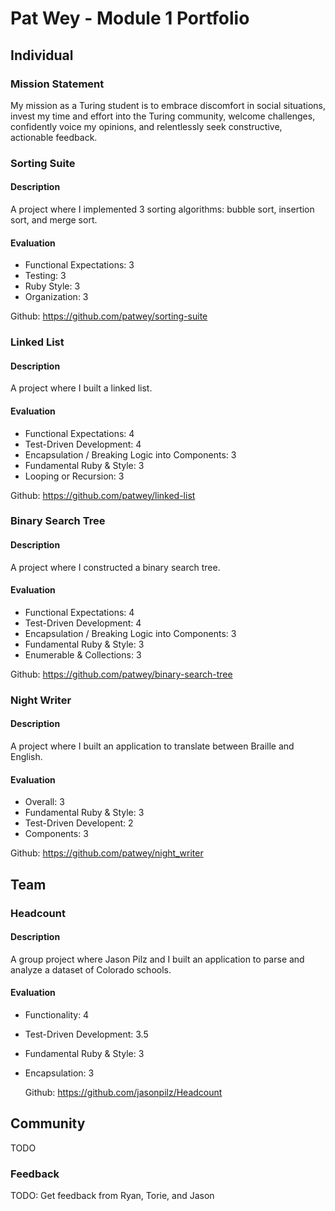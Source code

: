 # Pat Wey - Module 1 Portfolio
## Individual
### Mission Statement
  My mission as a Turing student is to embrace discomfort in social situations, invest my time and effort into the Turing community, welcome challenges, confidently voice my opinions, and relentlessly seek constructive, actionable feedback.

### Sorting Suite
#### Description
  A project where I implemented 3 sorting algorithms: bubble sort, insertion sort, and merge sort.
#### Evaluation  
  - Functional Expectations: 3
  - Testing: 3
  - Ruby Style: 3
  - Organization: 3

  Github: https://github.com/patwey/sorting-suite

### Linked List
#### Description
  A project where I built a linked list.
#### Evaluation
  - Functional Expectations: 4
  - Test-Driven Development: 4
  - Encapsulation / Breaking Logic into Components: 3
  - Fundamental Ruby & Style: 3
  - Looping or Recursion: 3

  Github: https://github.com/patwey/linked-list

### Binary Search Tree
#### Description
  A project where I constructed a binary search tree.
#### Evaluation
  - Functional Expectations: 4
  - Test-Driven Development: 4
  - Encapsulation / Breaking Logic into Components: 3
  - Fundamental Ruby & Style: 3
  - Enumerable & Collections: 3

  Github: https://github.com/patwey/binary-search-tree

### Night Writer
#### Description
  A project where I built an application to translate between Braille and English.
#### Evaluation
  - Overall: 3
  - Fundamental Ruby & Style: 3
  - Test-Driven Developent: 2
  - Components: 3

  Github: https://github.com/patwey/night_writer

## Team

### Headcount
#### Description
  A group project where Jason Pilz and I built an application to parse and analyze a dataset of Colorado schools.

#### Evaluation
- Functionality: 4
- Test-Driven Development: 3.5
- Fundamental Ruby & Style: 3
- Encapsulation: 3

  Github: https://github.com/jasonpilz/Headcount

## Community

TODO

### Feedback

TODO: Get feedback from Ryan, Torie, and Jason
